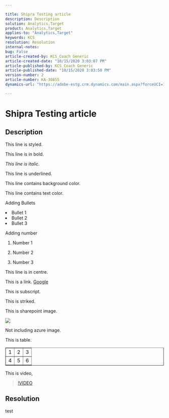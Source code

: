 ```yaml
---

title: Shipra Testing article  
description: Description  
solution: Analytics,Target  
product: Analytics,Target  
applies-to: "Analytics,Target"  
keywords: KCS  
resolution: Resolution  
internal-notes:   
bug: False  
article-created-by: KCS_Coach Generic  
article-created-date: "10/15/2020 3:03:07 PM"  
article-published-by: KCS_Coach Generic  
article-published-date: "10/15/2020 3:03:50 PM"  
version-number: 2  
article-number: KA-30855  
dynamics-url: "https://adobe-estg.crm.dynamics.com/main.aspx?forceUCI=1&pagetype=entityrecord&etn=knowledgearticle&id=3a7dbf85-f70e-eb11-a813-000d3a35ed4e"

---
```


# Shipra Testing article

## Description

This line is styled.

This line is in bold.

*This line is italic.*

This line is underlined.

This line contains background color.

This line contains text color.

Adding Bullets



 <li>Bullet 1</li>
 <li>Bullet 2</li>
 <li>Bullet 3</li>




Adding number

1.  Number 1
 
2.  Number 2
 
3.  Number 3




This line is in centre.

This is a link. [Google](https://www.google.com/)

This is subscript.

This is striked.

This is sharepoint image.

![](https://adobe.sharepoint.com/sites/D365Attachments-Non-Prod/knowledgearticle/Shipra%20Testing%20article_00FD4632F50EEB11A813000D3A35ED4E/image%20%286%29.png)

Not including azure image.

This is table.


<table border="1" cellpadding="1" cellspacing="0">
 <tbody>
  <tr>
   <td>1</td>
   <td>2</td>
   <td>3</td>
  </tr>
  <tr>
   <td>4</td>
   <td>5</td>
   <td>6</td>
  </tr>
 </tbody>
</table>



This is video,

>[!VIDEO](https://video.tv.adobe.com/v/18696?quality=9&learn=on)

## Resolution

test
